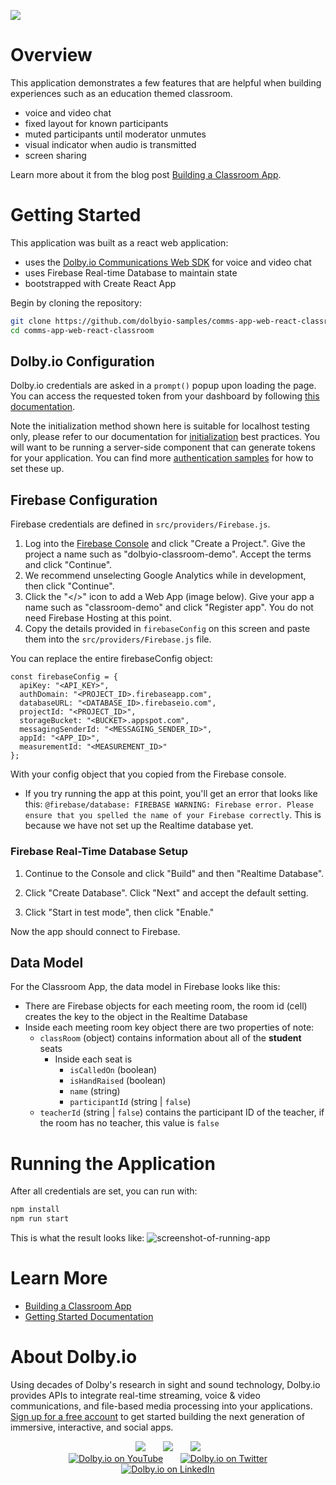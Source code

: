 ![](https://dolby.io/wp-content/uploads/2021/11/DolbyIO-Project-Gallery-Overview.jpg)

# Overview

This application demonstrates a few features that are helpful when building experiences such as an education themed classroom.

- voice and video chat
- fixed layout for known participants
- muted participants until moderator unmutes
- visual indicator when audio is transmitted
- screen sharing

Learn more about it from the blog post [Building a Classroom App](https://dolby.io/blog/building-a-classroom-app-with-moderation-and-assigned-seats-using-firebase/).

# Getting Started

This application was built as a react web application:

- uses the [Dolby.io Communications Web SDK](https://docs.dolby.io/communications-apis/docs/js-overview) for voice and video chat
- uses Firebase Real-time Database to maintain state
- bootstrapped with Create React App

Begin by cloning the repository:

```sh
git clone https://github.com/dolbyio-samples/comms-app-web-react-classroom
cd comms-app-web-react-classroom
```

## Dolby.io Configuration

Dolby.io credentials are asked in a `prompt()` popup upon loading the page. You can access the requested token from your dashboard by following [this documentation](https://docs.dolby.io/communications-apis/docs/guides-app-credentials).

Note the initialization method shown here is suitable for localhost testing only, please refer to our documentation for [initialization](https://docs.dolby.io/communications-apis/docs/initializing-javascript) best practices. You will want to be running a server-side component that can generate tokens for your application. You can find more [authentication samples](https://github.com/orgs/dolbyio-samples/repositories?q=topic%3Aauthentication&type=all&language=&sort=) for how to set these up.

## Firebase Configuration

Firebase credentials are defined in `src/providers/Firebase.js`.

1. Log into the [Firebase Console](https://console.firebase.google.com/) and click "Create a Project.".  Give the project a name such as "dolbyio-classroom-demo".  Accept the terms and click "Continue".
2. We recommend unselecting Google Analytics while in development, then click "Continue".
3. Click the "</>" icon to add a Web App (image below). Give your app a name such as "classroom-demo" and click "Register app".  You do not need Firebase Hosting at this point.
4. Copy the details provided in `firebaseConfig` on this screen and paste them into the `src/providers/Firebase.js` file.

You can replace the entire firebaseConfig object:
```
const firebaseConfig = {
  apiKey: "<API_KEY>",
  authDomain: "<PROJECT_ID>.firebaseapp.com",
  databaseURL: "<DATABASE_ID>.firebaseio.com",
  projectId: "<PROJECT_ID>",
  storageBucket: "<BUCKET>.appspot.com",
  messagingSenderId: "<MESSAGING_SENDER_ID>",
  appId: "<APP_ID>",
  measurementId: "<MEASUREMENT_ID>"
};
```
With your config object that you copied from the Firebase console.

* If you try running the app at this point, you'll get an error that looks like this: `@firebase/database: FIREBASE WARNING: Firebase error. Please ensure that you spelled the name of your Firebase correctly`. This is because we have not set up the Realtime database yet.

### Firebase Real-Time Database Setup

1. Continue to the Console and click "Build" and then "Realtime Database".

2. Click "Create Database". Click "Next" and accept the default setting.

3. Click "Start in test mode", then click "Enable."

Now the app should connect to Firebase.

## Data Model

For the Classroom App, the data model in Firebase looks like this:

* There are Firebase objects for each meeting room, the room id (cell) creates the key to the object in the Realtime Database
* Inside each meeting room key object there are two properties of note:
  * `classRoom` (object) contains information about all of the **student** seats
    * Inside each seat is
      * `isCalledOn` (boolean)
      * `isHandRaised` (boolean)
      * `name` (string)
      * `participantId` (string | `false`)
  * `teacherId` (string | `false`) contains the participant ID of the teacher, if the room has no teacher, this value is `false`

# Running the Application

After all credentials are set, you can run with:

```js
npm install
npm run start
```

This is what the result looks like:
![screenshot-of-running-app](https://dolby.io/wp-content/uploads/2021/11/classroom-screenshare-1024x680.png)

# Learn More

- [Building a Classroom App](https://dolby.io/blog/building-a-classroom-app-with-moderation-and-assigned-seats-using-firebase/)
- [Getting Started Documentation](https://docs.dolby.io/communications-apis/docs/getting-started-with-the-javascript-sdk)


# About Dolby.io

Using decades of Dolby's research in sight and sound technology, Dolby.io provides APIs to integrate real-time streaming, voice & video communications, and file-based media processing into your applications. [Sign up for a free account](https://dashboard.dolby.io/signup/) to get started building the next generation of immersive, interactive, and social apps.

<div align="center">
  <a href="https://dolby.io/" target="_blank"><img src="https://img.shields.io/badge/Dolby.io-0A0A0A?style=for-the-badge&logo=dolby&logoColor=white"/></a>
&nbsp; &nbsp; &nbsp;
  <a href="https://docs.dolby.io/" target="_blank"><img src="https://img.shields.io/badge/Dolby.io-Docs-0A0A0A?style=for-the-badge&logoColor=white"/></a>
&nbsp; &nbsp; &nbsp;
  <a href="https://dolby.io/blog/category/developer/" target="_blank"><img src="https://img.shields.io/badge/Dolby.io-Blog-0A0A0A?style=for-the-badge&logoColor=white"/></a>
</div>

<div align="center">
&nbsp; &nbsp; &nbsp;
  <a href="https://youtube.com/@dolbyio" target="_blank"><img src="https://img.shields.io/badge/YouTube-red?style=flat-square&logo=youtube&logoColor=white" alt="Dolby.io on YouTube"/></a>
&nbsp; &nbsp; &nbsp; 
  <a href="https://twitter.com/dolbyio" target="_blank"><img src="https://img.shields.io/badge/Twitter-blue?style=flat-square&logo=twitter&logoColor=white" alt="Dolby.io on Twitter"/></a>
&nbsp; &nbsp; &nbsp;
  <a href="https://www.linkedin.com/company/dolbyio/" target="_blank"><img src="https://img.shields.io/badge/LinkedIn-0077B5?style=flat-square&logo=linkedin&logoColor=white" alt="Dolby.io on LinkedIn"/></a>
</div>

